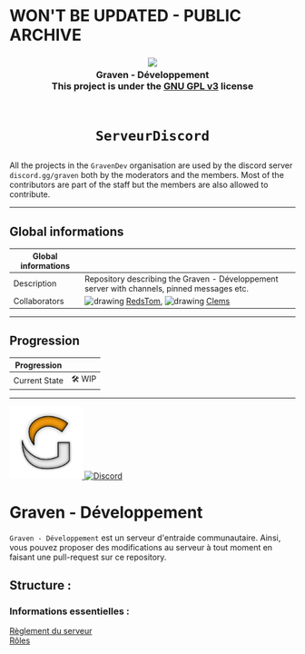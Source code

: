 # WON'T BE UPDATED - PUBLIC ARCHIVE

<h3 align="center">
  <img src="https://avatars.githubusercontent.com/u/78621926?s=200&v=4" width="75"><br/>
  Graven - Développement<br/>
  This project is under the <a href="https://choosealicense.com/licenses/gpl-3.0/">GNU GPL v3</a> license<br/><br/>
</h3>

# <p align="center">`ServeurDiscord`</p>

All the projects in the <code>GravenDev</code> organisation are used by the discord server <code>
discord.gg/graven</code> both by the moderators and the members.
Most of the contributors are part of the staff but the members are also allowed to contribute.
  
---
## Global informations

| Global informations |                                                                                                                                                                                                                                                                       |
|---------------------|-----------------------------------------------------------------------------------------------------------------------------------------------------------------------------------------------------------------------------------------------------------------------|
| Description         | Repository describing the Graven - Développement server with channels, pinned messages etc. |
| Collaborators       | <img src="https://avatars.githubusercontent.com/u/44524788?v=4" alt="drawing" width="25"/> [RedsTom](https://github.com/RedsTom), <img src="https://avatars.githubusercontent.com/u/23144015?v=4" alt="drawing" width="25"/> [Clems](https://github.com/g-clems) |                                                                                                                                                                                                                                                                 |

---

## Progression
| Progression            |             |
|------------------------|-------------|
| Current State          | 🛠️ WIP |
--- 

<a href="https://discord.gg/graven" target="_blank">
  <img src="https://github.com/GravenDev/ServeurDiscord/blob/master/logo.png" width="128"/>
</a>
<a href="https://discord.gg/graven" target="_blank">
  <img alt="Discord" src="https://img.shields.io/discord/763846236766732368?color=%235865F2&label=Serveur%20discord&style=for-the-badge">
</a>

# Graven - Développement
`Graven - Développement` est un serveur d'entraide communautaire. Ainsi, vous pouvez proposer des modifications
au serveur à tout moment en faisant une pull-request sur ce repository.

## Structure :

### Informations essentielles :
[Règlement du serveur](https://github.com/GravenDev/ServeurDiscord/blob/master/r%C3%A8glement.md) <br/>
[Rôles](https://github.com/GravenDev/ServeurDiscord/blob/master/roles.md)
